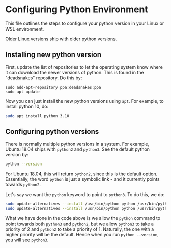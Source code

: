 # Configuring Python Environment
This file outlines the steps to configure your python version in your Linux or
WSL environment.

Older Linux versions ship with older python versions.

## Installing new python version

First, update the list of repositories to let the operating system know where
it can download the newer versions of python. This is found in the "deadsnakes"
repository. Do this by:
```
sudo add-apt-repository ppa:deadsnakes:ppa
sudo apt update
```

Now you can just install the new python versions using `apt`. For example, to
install python 10, do:
```bash
sudo apt install python 3.10
```

## Configuring python versions

There is normally multiple python versions in a system. For example, Ubuntu
18.04 ships with `python2` and `python3`. See the default python version by:
```bash
python --version
```
For Ubuntu 18.04, this will return `python2`, since this is the default option.
Essentially, the word `python` is just a symbolic link - and it currently points
towards `python2`.

Let's say we want the `python` keyword to point to `python3`. To do this, we
do:
```bash
sudo update-alternatives --install /usr/bin/python python /usr/bin/python3 2
sudo update-alternatives --install /usr/bin/python python /usr/bin/python2 1
```
What we have done in the code above is we allow the `python` command to point
towards both `python3` and `python2`, but we allow `python3` to take a priority
of 2 and `python2` to take a priority of 1. Naturally, the one with a higher
priority will be the default. Hence when you run `python --version`, you will
see `python3`.

